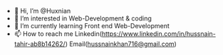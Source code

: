 - 👋 Hi, I’m @Huxnian
- 👀 I’m interested in Web-Development & coding
- 🌱 I’m currently learning Front end Web-Development
- 📫 How to reach me Linkedin(https://www.linkedin.com/in/hussnain-tahir-ab8b14262/) Email(hussnainkhan716@gmail.com)

<!---
Huxnian/Huxnian is a ✨ special ✨ repository because its `README.md` (this file) appears on your GitHub profile.
You can click the Preview link to take a look at your changes.
--->
